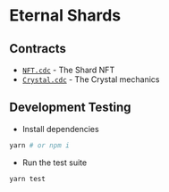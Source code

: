 # Eternal Shards

## Contracts

- [`NFT.cdc`](./cadence/contracts/NFT.cdc) - The Shard NFT
- [`Crystal.cdc`](./cadence/contracts/Crystal.cdc) - The Crystal mechanics

## Development Testing

- Install dependencies

```bash
yarn # or npm i
```

- Run the test suite

```bash
yarn test
```

